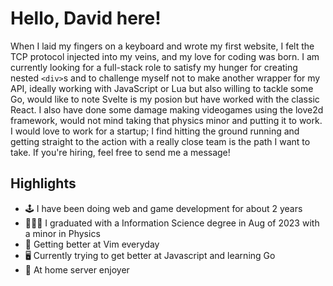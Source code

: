 # Hello, David here!
When I laid my fingers on a keyboard and wrote my first website, I felt the TCP protocol injected into my veins, and my love for coding was born. I am currently looking for a full-stack role to satisfy my hunger for creating nested `<div>`s
and to challenge myself not to make another wrapper for my API, ideally working with JavaScript or Lua but also willing to tackle some Go, would like to note Svelte is my posion but have worked with the classic React. I also have done some damage making videogames using the love2d framework, would not mind taking that physics minor and putting it to work. I would love to work for a startup; I find hitting the ground running and getting straight to the action with a really close team is the path I want to take. If you're hiring, feel free to send me a message!
## Highlights
- 🕹️ I have been doing web and game development for about 2 years
- 🧑🏻‍🎓 I graduated with a Information Science degree in Aug of 2023 with a minor in Physics
- 🚀 Getting better at Vim everyday
- 🖥️ Currently trying to get better at Javascript and learning Go 
- 📡 At home server enjoyer 
